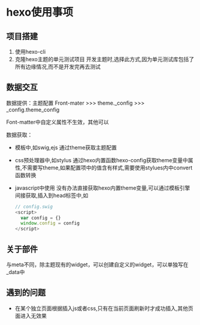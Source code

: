 # hexo使用事项

## 项目搭建

1. 使用hexo-cli
2. 克隆hexo主题的单元测试项目
  开发主题时,选择此方式,因为单元测试库包括了所有边缘情况,而不是开发完再去测试

## 数据交互

数据提供：主题配置 Front-mater >>> theme._config  >>> _config.theme_config

Font-matter中自定义属性不生效，其他可以

数据获取：

+ 模板中,如swig,ejs
  通过theme获取主题配置
  
+ css预处理器中,如stylus
  通过hexo内置函数hexo-config获取theme变量中属性,不需要写theme,如果配置项中的值含有样式,需要使用stylues内中convert函数转换
  
+ javascript中使用
  没有办法直接获取hexo内置theme变量,可以通过模板引擎间接获取,插入到head标签中,如
  
  ```javascript
  // config.swig
  <script>
    var config = {}
    window.config = config
  </script>
  ```



## 关于部件

与meta不同，除主题现有的widget，可以创建自定义的widget，可以单独写在_data中

## 遇到的问题

+ 在某个独立页面根据插入js或者css,只有在当前页面刷新时才成功插入,其他页面进入无效果